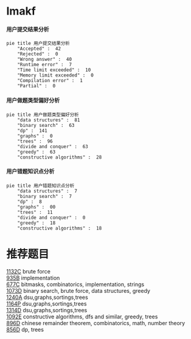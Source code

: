 # Imakf

<!-- tabs:start -->



#### **用户提交结果分析**

```mermaid
pie title 用户提交结果分析
    "Accepted" :  42
    "Rejected" :  0
    "Wrong answer" :  40
    "Runtime error" :  7
    "Time limit exceeded" :  10
    "Memory limit exceeded" :  0
    "Compilation error" :  1
    "Partial" :  0
```

#### **用户做题类型偏好分析**

```mermaid
pie title 用户做题类型偏好分析
    "data structures" :  81
    "binary search" :  63
    "dp" :  141
    "graphs" :  0
    "trees" :  96
    "divide and conquer" :  63
    "greedy" :  63
    "constructive algorithms" :  28
```
#### **用户错题知识点分析**

```mermaid
pie title 用户错题知识点分析
    "data structures" :  7
    "binary search" :  7
    "dp" :  8
    "graphs" :  00
    "trees" :  11
    "divide and conquer" :  0
    "greedy" :  18
    "constructive algorithms" :  18
```



<!-- tabs:end -->
# 推荐题目
[1132C](https://codeforces.com/contest/1132/problem/C)		brute force		  
[935B](https://codeforces.com/contest/935/problem/B)		implementation		  
[677C](https://codeforces.com/contest/677/problem/C)		bitmasks,
                        combinatorics,
                        implementation,
                        strings		  
[1073D](https://codeforces.com/contest/1073/problem/D)		binary search,
                        brute force,
                        data structures,
                        greedy		  
[1240A](https://codeforces.com/contest/1240/problem/A)		dsu,graphs,sortings,trees		  
[1164P](https://codeforces.com/contest/1164/problem/P)		dsu,graphs,sortings,trees		  
[1314D](https://codeforces.com/contest/1314/problem/D)		dsu,graphs,sortings,trees		  
[1092E](https://codeforces.com/contest/1092/problem/E)		constructive algorithms,
                        dfs and similar,
                        greedy,
                        trees		  
[896D](https://codeforces.com/contest/896/problem/D)		chinese remainder theorem,
                        combinatorics,
                        math,
                        number theory		  
[856D](https://codeforces.com/contest/856/problem/D)		dp,
                        trees		  
